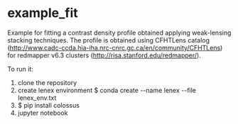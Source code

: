 # example_fit
Example for fitting a contrast density profile obtained applying weak-lensing stacking techniques. 
The profile is obtained using CFHTLens catalog (http://www.cadc-ccda.hia-iha.nrc-cnrc.gc.ca/en/community/CFHTLens) for redmapper v6.3 clusters (http://risa.stanford.edu/redmapper/).

To run it:
1) clone the repository 
2) create lenex environment 
   $ conda create --name lenex --file lenex_env.txt
3) $ pip install colossus
4) jupyter notebook 
